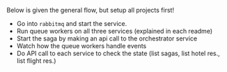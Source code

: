 Below is given the general flow, but setup all projects first!

- Go into `rabbitmq` and start the service.
- Run queue workers on all three services (explained in each readme)
- Start the saga by making an api call to the orchestrator service
- Watch how the queue workers handle events
- Do API call to each service to check the state (list sagas, list hotel res., list flight res.)
